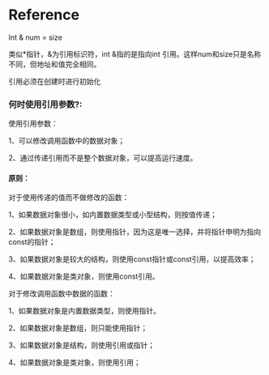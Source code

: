 # Reference

Int & num = size

 类似*指针，&为引用标识符，int &指的是指向int 引用。这样num和size只是名称不同，但地址和值完全相同。

 引用必须在创建时进行初始化



### 何时使用引用参数?:

 使用引用参数：

1、可以修改调用函数中的数据对象；

2、通过传递引用而不是整个数据对象，可以提高运行速度。

#### 原则：

对于使用传递的值而不做修改的函数：

1、如果数据对象很小，如内置数据类型或小型结构，则按值传递；

2、如果数据对象是数组，则使用指针，因为这是唯一选择，并将指针申明为指向const的指针；

3、如果数据对象是较大的结构，则使用const指针或const引用，以提高效率；

4、如果数据对象是类对象，则使用const引用。

对于修改调用函数中数据的函数：

1、如果数据对象是内置数据类型，则使用指针。

2、如果数据对象是数组，则只能使用指针；

3、如果数据对象是结构，则使用引用或指针；

4、如果数据对象是类对象，则使用引用；